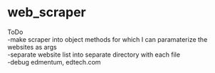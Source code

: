 # web_scraper
ToDo  
-make scraper into object methods for which I can paramaterize the websites as args  
-separate website list into separate directory with each file  
-debug edmentum, edtech.com